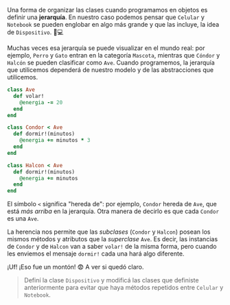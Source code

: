 Una forma de organizar las clases cuando programamos en objetos es definir una **jerarquía**. En nuestro caso podemos pensar que `Celular` y `Notebook` se pueden englobar en algo más grande y que las incluye, la idea de `Dispositivo`. :iphone::computer:

Muchas veces esa jerarquía se puede visualizar en el mundo real: por ejemplo, `Perro` y `Gato` entran en la categoría `Mascota`, mientras que `Cóndor` y `Halcón` se pueden clasificar como `Ave`. Cuando programemos, la jerarquía que utilicemos dependerá de nuestro modelo y de las abstracciones que utilicemos.

```ruby
class Ave
  def volar!
    @energia -= 20
  end
end

class Condor < Ave
  def dormir!(minutos)
    @energia += minutos * 3
  end
end

class Halcon < Ave
  def dormir!(minutos)
    @energia += minutos
  end
end
```

El símbolo `<` significa "hereda de": por ejemplo, `Condor` hereda de `Ave`, que está _más arriba_ en la jerarquía. Otra manera de decirlo es que cada `Condor` es una `Ave`.

La herencia nos permite que las *subclases*  (`Condor` y `Halcon`) posean los mismos métodos y atributos que la *superclase* `Ave`. Es decir, las instancias de `Condor` y de `Halcon` van a saber `volar!` de la misma forma, pero cuando les enviemos el mensaje `dormir!` cada una hará algo diferente.

¡Uf! ¡Eso fue un montón! :fearful: A ver si quedó claro. 

> Definí la clase `Dispositivo` y modificá las clases que definiste anteriormente para evitar que haya métodos repetidos entre `Celular` y `Notebook`. 